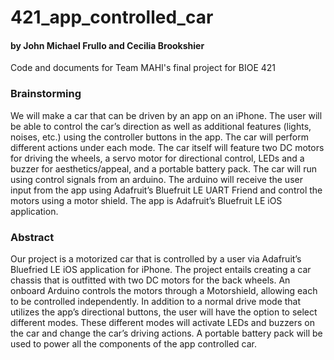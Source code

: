 # 421_app_controlled_car
#### by John Michael Frullo and Cecilia Brookshier

Code and documents for Team MAHI's final project for BIOE 421

### Brainstorming

We will make a car that can be driven by an app on an iPhone. The user will be able to control the car’s direction as well as additional features (lights, noises, etc.) using the controller buttons in the app. The car will perform different actions under each mode. The car itself will feature two DC motors for driving the wheels, a servo motor for directional control, LEDs and a buzzer for aesthetics/appeal, and a portable battery pack. The car will run using control signals from an arduino. The arduino will receive the user input from the app using Adafruit’s Bluefruit LE UART Friend and control the motors using a motor shield. The app is Adafruit’s Bluefruit LE iOS application.

### Abstract

Our project is a motorized car that is controlled by a user via Adafruit’s Bluefried LE iOS application for iPhone. The project entails creating a car chassis that is outfitted with two DC motors for the back wheels.  An onboard Arduino controls the motors through a Motorshield, allowing each to be controlled independently. In addition to a normal drive mode that utilizes the app’s directional buttons, the user will have the option to select different modes. These different modes will activate LEDs and buzzers on the car and change the car’s driving actions. A portable battery pack will be used to power all the components of the app controlled car.

